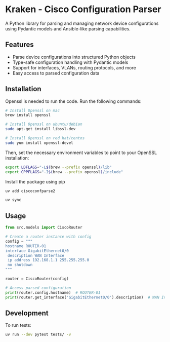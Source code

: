# Kraken - Cisco Configuration Parser

A Python library for parsing and managing network device configurations using Pydantic models and Ansible-like parsing capabilities.

## Features

- Parse device configurations into structured Python objects
- Type-safe configuration handling with Pydantic models
- Support for interfaces, VLANs, routing protocols, and more
- Easy access to parsed configuration data

## Installation

Openssl is needed to run the code. Run the following commands:

```bash
# Install Openssl on mac
brew install openssl

# Install Openssl on ubuntu/debian
sudo apt-get install libssl-dev

# Install Openssl on red hat/centos
sudo yum install openssl-devel
```

Then, set the necessary environment variables to point to your OpenSSL installation:

```bash
export LDFLAGS="-L$(brew --prefix openssl)/lib"
export CPPFLAGS="-I$(brew --prefix openssl)/include"
```

Install the package using pip

```bash
uv add ciscoconfparse2
```

```bash
uv sync
```

## Usage

```python
from src.models import CiscoRouter

# Create a router instance with config
config = """
hostname ROUTER-01
interface GigabitEthernet0/0
 description WAN Interface
 ip address 192.168.1.1 255.255.255.0
 no shutdown
"""

router = CiscoRouter(config)

# Access parsed configuration
print(router.config.hostname)  # ROUTER-01
print(router.get_interface('GigabitEthernet0/0').description)  # WAN Interface
```

## Development

To run tests:
```bash
uv run --dev pytest tests/ -v
```